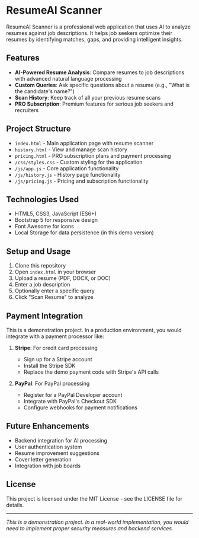 # ResumeAI Scanner

ResumeAI Scanner is a professional web application that uses AI to analyze resumes against job descriptions. It helps job seekers optimize their resumes by identifying matches, gaps, and providing intelligent insights.

## Features

- **AI-Powered Resume Analysis**: Compare resumes to job descriptions with advanced natural language processing
- **Custom Queries**: Ask specific questions about a resume (e.g., "What is the candidate's name?")
- **Scan History**: Keep track of all your previous resume scans
- **PRO Subscription**: Premium features for serious job seekers and recruiters

## Project Structure

- `index.html` - Main application page with resume scanner
- `history.html` - View and manage scan history
- `pricing.html` - PRO subscription plans and payment processing
- `/css/styles.css` - Custom styling for the application
- `/js/app.js` - Core application functionality
- `/js/history.js` - History page functionality
- `/js/pricing.js` - Pricing and subscription functionality

## Technologies Used

- HTML5, CSS3, JavaScript (ES6+)
- Bootstrap 5 for responsive design
- Font Awesome for icons
- Local Storage for data persistence (in this demo version)

## Setup and Usage

1. Clone this repository
2. Open `index.html` in your browser
3. Upload a resume (PDF, DOCX, or DOC)
4. Enter a job description
5. Optionally enter a specific query
6. Click "Scan Resume" to analyze

## Payment Integration

This is a demonstration project. In a production environment, you would integrate with a payment processor like:

1. **Stripe**: For credit card processing
   - Sign up for a Stripe account
   - Install the Stripe SDK
   - Replace the demo payment code with Stripe's API calls

2. **PayPal**: For PayPal processing
   - Register for a PayPal Developer account
   - Integrate with PayPal's Checkout SDK
   - Configure webhooks for payment notifications

## Future Enhancements

- Backend integration for AI processing
- User authentication system
- Resume improvement suggestions
- Cover letter generation
- Integration with job boards

## License

This project is licensed under the MIT License - see the LICENSE file for details.

---

*This is a demonstration project. In a real-world implementation, you would need to implement proper security measures and backend services.*
